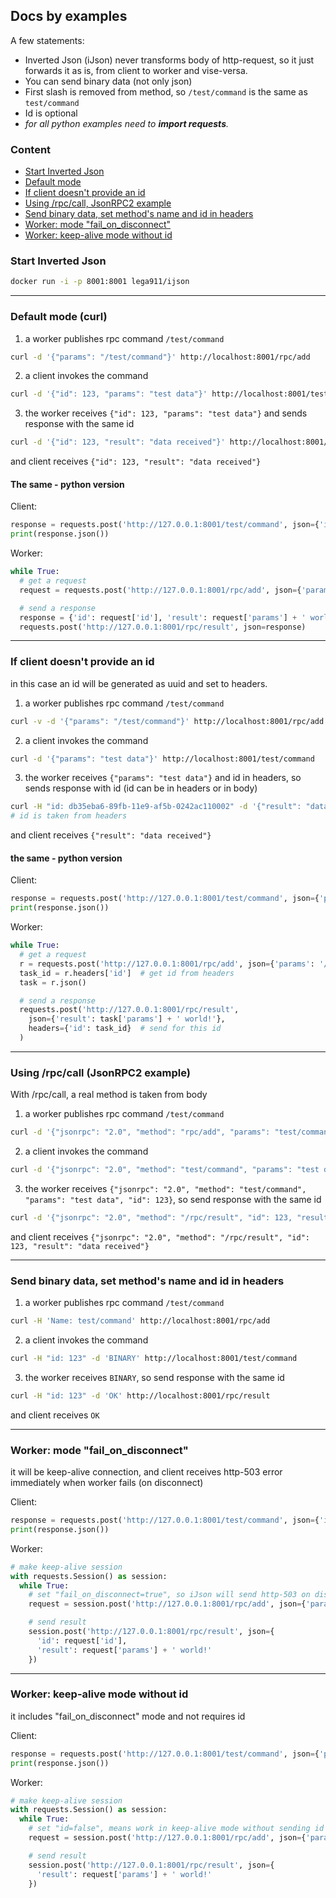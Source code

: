 
## Docs by examples

A few statements:
* Inverted Json (iJson) never transforms body of http-request, so it just forwards it as is, from client to worker and vise-versa.
* You can send binary data (not only json)
* First slash is removed from method, so `/test/command` is the same as `test/command`
* Id is optional
* *for all python examples need to **import requests**.*

### Content
* [Start Inverted Json](#start-inverted-json)
* [Default mode](#default-mode-curl)
* [If client doesn't provide an id](#if-client-doesnt-provide-an-id)
* [Using /rpc/call, JsonRPC2 example](#using-rpccall-jsonrpc2-example)
* [Send binary data, set method's name and id in headers](#send-binary-data-set-methods-name-and-id-in-headers)
* [Worker: mode "fail_on_disconnect"](#worker-mode-fail_on_disconnect)
* [Worker: keep-alive mode without id](index.md#worker-keep-alive-mode-without-id)


### Start Inverted Json
```bash
docker run -i -p 8001:8001 lega911/ijson
```
<hr/>


### Default mode (curl)
1. a worker publishes rpc command `/test/command`
```bash
curl -d '{"params": "/test/command"}' http://localhost:8001/rpc/add
```
2. a client invokes the command
```bash
curl -d '{"id": 123, "params": "test data"}' http://localhost:8001/test/command
```
3. the worker receives `{"id": 123, "params": "test data"}` and sends response with the same id
```bash
curl -d '{"id": 123, "result": "data received"}' http://localhost:8001/rpc/result
```
and client receives `{"id": 123, "result": "data received"}`


#### The same - python version
Client:
```python
response = requests.post('http://127.0.0.1:8001/test/command', json={'id': 123, 'params': 'test data'})
print(response.json())
```
Worker:
```python
while True:
  # get a request
  request = requests.post('http://127.0.0.1:8001/rpc/add', json={'params': '/test/command'}).json()

  # send a response
  response = {'id': request['id'], 'result': request['params'] + ' world!'}
  requests.post('http://127.0.0.1:8001/rpc/result', json=response)
```
<hr/>


### If client doesn't provide an id
in this case an id will be generated as uuid and set to headers.

1. a worker publishes rpc command `/test/command`
```bash
curl -v -d '{"params": "/test/command"}' http://localhost:8001/rpc/add
```
2. a client invokes the command
```bash
curl -d '{"params": "test data"}' http://localhost:8001/test/command
```
3. the worker receives `{"params": "test data"}` and id in headers, so sends response with id (id can be in headers or in body)
```bash
curl -H "id: db35eba6-89fb-11e9-af5b-0242ac110002" -d '{"result": "data received"}' http://localhost:8001/rpc/result
# id is taken from headers
```
and client receives `{"result": "data received"}`


#### the same - python version
Client:
```python
response = requests.post('http://127.0.0.1:8001/test/command', json={'params': 'test data'})
print(response.json())
```
Worker:
```python
while True:
  # get a request
  r = requests.post('http://127.0.0.1:8001/rpc/add', json={'params': '/test/command'})
  task_id = r.headers['id']  # get id from headers
  task = r.json()

  # send a response
  requests.post('http://127.0.0.1:8001/rpc/result',
  	json={'result': task['params'] + ' world!'},
  	headers={'id': task_id}  # send for this id
  )
```
<hr/>


### Using /rpc/call (JsonRPC2 example)
With /rpc/call, a real method is taken from body

1. a worker publishes rpc command `/test/command`
```bash
curl -d '{"jsonrpc": "2.0", "method": "rpc/add", "params": "test/command"}' http://localhost:8001/rpc/call
```
2. a client invokes the command
```bash
curl -d '{"jsonrpc": "2.0", "method": "test/command", "params": "test data", "id": 123}' http://localhost:8001/rpc/call
```
3. the worker receives `{"jsonrpc": "2.0", "method": "test/command", "params": "test data", "id": 123}`, so send response with the same id
```bash
curl -d '{"jsonrpc": "2.0", "method": "/rpc/result", "id": 123, "result": "data received"}' http://localhost:8001/rpc/call
```
and client receives `{"jsonrpc": "2.0", "method": "/rpc/result", "id": 123, "result": "data received"}`
<hr/>

### Send binary data, set method's name and id in headers
1. a worker publishes rpc command `/test/command`
```bash
curl -H 'Name: test/command' http://localhost:8001/rpc/add
```
2. a client invokes the command
```bash
curl -H "id: 123" -d 'BINARY' http://localhost:8001/test/command
```
3. the worker receives `BINARY`, so send response with the same id
```bash
curl -H "id: 123" -d 'OK' http://localhost:8001/rpc/result
```
and client receives `OK`
<hr/>


### Worker: mode "fail_on_disconnect"
it will be keep-alive connection, and client receives http-503 error immediately when worker fails (on disconnect)

Client:
```python
response = requests.post('http://127.0.0.1:8001/test/command', json={'id': 123, 'params': 'test data'})
print(response.json())
```
Worker:
```python
# make keep-alive session
with requests.Session() as session:
  while True:
    # set "fail_on_disconnect=true", so iJson will send http-503 on disconnect
    request = session.post('http://127.0.0.1:8001/rpc/add', json={'params': {'name': 'test/command', 'fail_on_disconnect': True}}).json()

    # send result
    session.post('http://127.0.0.1:8001/rpc/result', json={
      'id': request['id'],
      'result': request['params'] + ' world!'
    })
```
<hr/>


### Worker: keep-alive mode without id
it includes "fail_on_disconnect" mode and not requires id

Client:
```python
response = requests.post('http://127.0.0.1:8001/test/command', json={'params': 'test data'})
print(response.json())
```
Worker:
```python
# make keep-alive session
with requests.Session() as session:
  while True:
    # set "id=false", means work in keep-alive mode without sending id
    request = session.post('http://127.0.0.1:8001/rpc/add', json={'params': {'name': 'test/command', 'id': False}}).json()

    # send result
    session.post('http://127.0.0.1:8001/rpc/result', json={
      'result': request['params'] + ' world!'
    })
```
